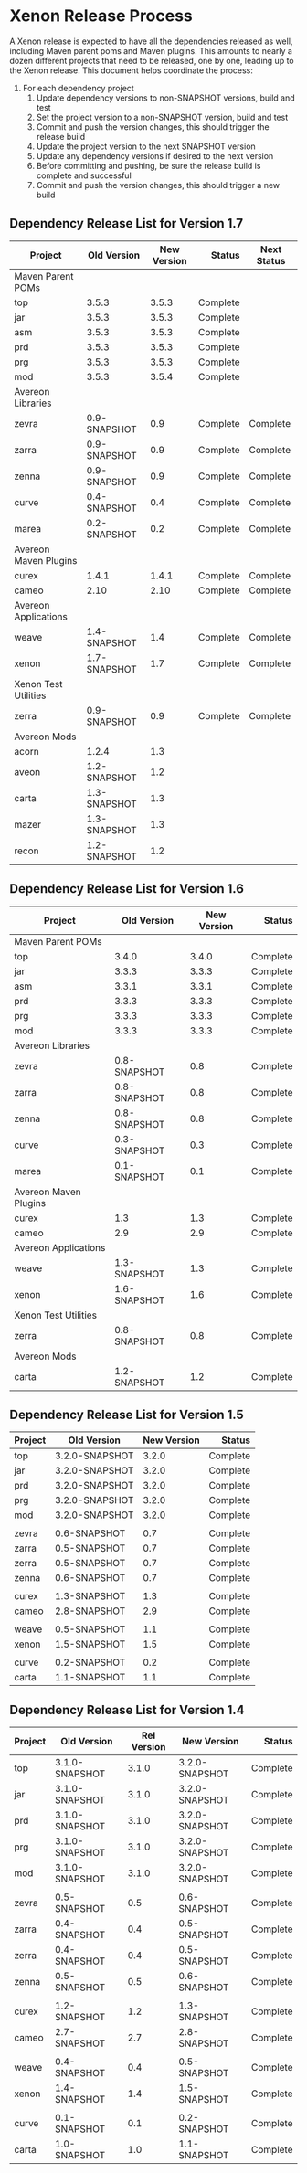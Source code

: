 # Xenon Release Process

A Xenon release is expected to have all the dependencies released as well, including Maven parent poms and Maven plugins. This amounts to nearly a dozen different projects that need to be released,
one by one, leading up to the Xenon release. This document helps coordinate the process:

1. For each dependency project
    1. Update dependency versions to non-SNAPSHOT versions, build and test
    1. Set the project version to a non-SNAPSHOT version, build and test
    1. Commit and push the version changes, this should trigger the release build
    1. Update the project version to the next SNAPSHOT version
    1. Update any dependency versions if desired to the next version
    1. Before committing and pushing, be sure the release build is complete and successful
    1. Commit and push the version changes, this should trigger a new build

## Dependency Release List for Version 1.7

| Project               | Old Version  | New Version |   Status | Next Status |
|-----------------------|--------------|-------------|---------:|-------------|
| Maven Parent POMs     |
| top                   | 3.5.3        | 3.5.3       | Complete |
| jar                   | 3.5.3        | 3.5.3       | Complete |
| asm                   | 3.5.3        | 3.5.3       | Complete |
| prd                   | 3.5.3        | 3.5.3       | Complete |
| prg                   | 3.5.3        | 3.5.3       | Complete |
| mod                   | 3.5.3        | 3.5.4       | Complete |
| Avereon Libraries     |
| zevra                 | 0.9-SNAPSHOT | 0.9         | Complete | Complete    |
| zarra                 | 0.9-SNAPSHOT | 0.9         | Complete | Complete    |
| zenna                 | 0.9-SNAPSHOT | 0.9         | Complete | Complete    |
| curve                 | 0.4-SNAPSHOT | 0.4         | Complete | Complete    |
| marea                 | 0.2-SNAPSHOT | 0.2         | Complete | Complete    |
| Avereon Maven Plugins |
| curex                 | 1.4.1        | 1.4.1       | Complete | Complete    |
| cameo                 | 2.10         | 2.10        | Complete | Complete    |
| Avereon Applications  |
| weave                 | 1.4-SNAPSHOT | 1.4         | Complete | Complete    |
| xenon                 | 1.7-SNAPSHOT | 1.7         | Complete | Complete    |
| Xenon Test Utilities  |
| zerra                 | 0.9-SNAPSHOT | 0.9         | Complete | Complete    |
| Avereon Mods          |
| acorn                 | 1.2.4        | 1.3         |          |
| aveon                 | 1.2-SNAPSHOT | 1.2         |          |
| carta                 | 1.3-SNAPSHOT | 1.3         |          |
| mazer                 | 1.3-SNAPSHOT | 1.3         |          |
| recon                 | 1.2-SNAPSHOT | 1.2         |          |


## Dependency Release List for Version 1.6

| Project               | Old Version  | New Version |   Status |
|-----------------------|--------------|-------------|---------:|
| Maven Parent POMs     |
| top                   | 3.4.0        | 3.4.0       | Complete |
| jar                   | 3.3.3        | 3.3.3       | Complete |
| asm                   | 3.3.1        | 3.3.1       | Complete |
| prd                   | 3.3.3        | 3.3.3       | Complete |
| prg                   | 3.3.3        | 3.3.3       | Complete |
| mod                   | 3.3.3        | 3.3.3       | Complete |
| Avereon Libraries     |
| zevra                 | 0.8-SNAPSHOT | 0.8         | Complete |
| zarra                 | 0.8-SNAPSHOT | 0.8         | Complete |
| zenna                 | 0.8-SNAPSHOT | 0.8         | Complete |
| curve                 | 0.3-SNAPSHOT | 0.3         | Complete |
| marea                 | 0.1-SNAPSHOT | 0.1         | Complete |
| Avereon Maven Plugins |
| curex                 | 1.3          | 1.3         | Complete |
| cameo                 | 2.9          | 2.9         | Complete |
| Avereon Applications  |
| weave                 | 1.3-SNAPSHOT | 1.3         | Complete |
| xenon                 | 1.6-SNAPSHOT | 1.6         | Complete |
| Xenon Test Utilities  |
| zerra                 | 0.8-SNAPSHOT | 0.8         | Complete |
| Avereon Mods          |
| carta                 | 1.2-SNAPSHOT | 1.2         | Complete |


## Dependency Release List for Version 1.5

| Project | Old Version    | New Version |  Status  |
|---------|----------------|-------------|---------:|
| top     | 3.2.0-SNAPSHOT | 3.2.0       | Complete |
| jar     | 3.2.0-SNAPSHOT | 3.2.0       | Complete |
| prd     | 3.2.0-SNAPSHOT | 3.2.0       | Complete |
| prg     | 3.2.0-SNAPSHOT | 3.2.0       | Complete |
| mod     | 3.2.0-SNAPSHOT | 3.2.0       | Complete |
|         |                |             |          |
| zevra   | 0.6-SNAPSHOT   | 0.7         | Complete |
| zarra   | 0.5-SNAPSHOT   | 0.7         | Complete |
| zerra   | 0.5-SNAPSHOT   | 0.7         | Complete |
| zenna   | 0.6-SNAPSHOT   | 0.7         | Complete |
|         |                |             |          |
| curex   | 1.3-SNAPSHOT   | 1.3         | Complete |
| cameo   | 2.8-SNAPSHOT   | 2.9         | Complete |
|         |                |             |          |
| weave   | 0.5-SNAPSHOT   | 1.1         | Complete |
| xenon   | 1.5-SNAPSHOT   | 1.5         | Complete |
|         |                |             |          |
| curve   | 0.2-SNAPSHOT   | 0.2         | Complete |
| carta   | 1.1-SNAPSHOT   | 1.1         | Complete |


## Dependency Release List for Version 1.4

| Project | Old Version    | Rel Version | New Version    |  Status  |
|---------|----------------|-------------|----------------|---------:|
| top     | 3.1.0-SNAPSHOT | 3.1.0       | 3.2.0-SNAPSHOT | Complete |
| jar     | 3.1.0-SNAPSHOT | 3.1.0       | 3.2.0-SNAPSHOT | Complete |
| prd     | 3.1.0-SNAPSHOT | 3.1.0       | 3.2.0-SNAPSHOT | Complete |
| prg     | 3.1.0-SNAPSHOT | 3.1.0       | 3.2.0-SNAPSHOT | Complete |
| mod     | 3.1.0-SNAPSHOT | 3.1.0       | 3.2.0-SNAPSHOT | Complete |
|         |                |             |                |          |
| zevra   | 0.5-SNAPSHOT   | 0.5         | 0.6-SNAPSHOT   | Complete |
| zarra   | 0.4-SNAPSHOT   | 0.4         | 0.5-SNAPSHOT   | Complete |
| zerra   | 0.4-SNAPSHOT   | 0.4         | 0.5-SNAPSHOT   | Complete |
| zenna   | 0.5-SNAPSHOT   | 0.5         | 0.6-SNAPSHOT   | Complete |
|         |                |             |                |          |
| curex   | 1.2-SNAPSHOT   | 1.2         | 1.3-SNAPSHOT   | Complete |
| cameo   | 2.7-SNAPSHOT   | 2.7         | 2.8-SNAPSHOT   | Complete |
|         |                |             |                |          |
| weave   | 0.4-SNAPSHOT   | 0.4         | 0.5-SNAPSHOT   | Complete |
| xenon   | 1.4-SNAPSHOT   | 1.4         | 1.5-SNAPSHOT   | Complete |
|         |                |             |                |          |
| curve   | 0.1-SNAPSHOT   | 0.1         | 0.2-SNAPSHOT   | Complete |
| carta   | 1.0-SNAPSHOT   | 1.0         | 1.1-SNAPSHOT   | Complete |
